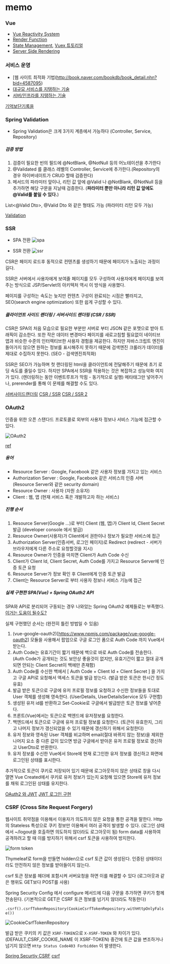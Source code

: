 # memo

### Vue

- [Vue Reactivity System](https://vuejs.org/v2/guide/reactivity.html)
- [Render Function](https://vuejs.org/v2/guide/render-function.html)
- [State Management](https://vuejs.org/v2/guide/state-management.html), [Vuex 튜토리얼](https://joshua1988.github.io/web-development/vuejs/vuex-start/)
- [Server Side Rendering](https://vuejs.org/v2/guide/ssr.html)


### 서비스 운영

- [웹 사이트 최적화 기법(http://book.naver.com/bookdb/book_detail.nhn?bid=4587095)
- [대규모 서비스를 지탱하는 기술](http://book.naver.com/bookdb/book_detail.nhn?bid=6468636)
- [서버/인프라를 지탱하는 기술](http://book.naver.com/bookdb/book_detail.nhn?bid=6010115)

[기억보단기록을](https://jojoldu.tistory.com/284?category=689637)


### Spring Validation

- Spring Validation은 크게 3가지 계층에서 가능하다 (Controller, Service, Repository)

##### 검증 방법

1. 검증이 필요한 빈의 필드에 @NotBlank, @NotNull 등의 어노테이션을 추가한다
2. @Validated 를 클래스 레벨의 Controller, Service에 추가한다.(Repository의 경우 하이버네이트가 CRUD 할때 검증한다)
3. 메서드의 파라미터 앞이나, 리턴 값 앞에 @Valid 나 @NotBlank, @NotNull 등을 추가하면 해당 구문을 지날때 검증한다.
(**파라미터 뿐만 아니라 리턴 값 앞에도 @Valid를 붙일 수 있다.**)

List<@Valid Dto>, @Valid Dto 와 같은 형태도 가능 (파라미터 리턴 모두 가능)

[Validation](https://jongmin92.github.io/2019/11/18/Spring/bean-validation-1/)


### SSR

- SPA 전환
![spa](https://d2.naver.com/content/images/2020/06/step1.png)

- SSR 전환
![ssr](https://d2.naver.com/content/images/2020/06/step2.png)

CSR은 페이지 로드후 동적으로 컨텐츠를 생성하기 때문에 페이지가 노출되는 과정이 길다. 

SSR은 서버에서 사용자에게 보여줄 페이지를 모두 구성하여 사용자에게 페이지를 보여주는 방식으로 JSP/Servlet의 아키텍처 역시 이 방식을 사용했다.

페이지를 구성하는 속도는 늦지만 컨텐츠 구성이 완료되는 시점은 빨라지고, SEO(search engine optimization) 또한 쉽게 구성할 수 있다. 

##### 클라이언트 사이드 랜더링 / 서버사이드 랜더링 (CSR / SSR)

CSR은 SPA의 처음 모습으로 필요한 부분만 서버로 부터 JSON 같은 포맷으로 받아 트래픽이 감소한다.
또한 작은 데이터 변경마다 페이지를 새로고침할 필요없이 네이티브 앱과 비슷한 수준의 인터렉티브한 사용자 경험을 제공한다.
하지만 자바스크립트 엔진이 돌아가지 않으면 원하는 정보를 표시해주지 못하기 때문에 검색엔진 크롤러가 데이터를 제대로 수집하지 못한다.
(SEO - 검색엔진최적화)

SSR은 SEO가 가능하며 첫 랜더링된 html을 클라이언트에 전달해주기 때문에 초기 로딩 속도를 줄일수 있다.
하지만 SPA에서 SSR을 적용하는 것은 복잡하고 성능악화 여지가 있다. (렌더링하는 동안 이벤트루프가 막힘 - 동기적으로 실행)
메타태그만 넣어주거나, prerender를 통해 이 문제를 해결할 수도 있다.

[서버사이드랜더링](https://d2.naver.com/helloworld/7804182)
[CSR / SSR](https://velog.io/@rjs1197/SSR%EA%B3%BC-CSR%EC%9D%98-%EC%B0%A8%EC%9D%B4%EB%A5%BC-%EC%95%8C%EC%95%84%EB%B3%B4%EC%9E%90)
[CSR / SSR 2](https://velog.io/@zansol/%ED%99%95%EC%9D%B8%ED%95%98%EA%B8%B0-%EC%84%9C%EB%B2%84%EC%82%AC%EC%9D%B4%EB%93%9C%EB%A0%8C%EB%8D%94%EB%A7%81SSR-%ED%81%B4%EB%9D%BC%EC%9D%B4%EC%96%B8%ED%8A%B8%EC%82%AC%EC%9D%B4%EB%93%9C%EB%A0%8C%EB%8D%94%EB%A7%81CSR)


### OAuth2

인증을 위한 오픈 스탠다드 프로토콜로 외부의 사용자 정보나 서비스 기능에 접근할 수 있다.

![OAuth2](http://innovationm.co/wp-content/uploads/2018/06/Oauth-architecture.png)

[ref](http://innovationm.co/spring-security-with-oauth2/) 

##### 용어

- Resource Server : Google, Facebook 같은 사용자 정보를 가지고 있는 서비스
- Authorization Server : Google, Facebook 같은 서비스의 인증 서버 (Resource Server와 같은 security domain)
- Resource Owner : 사용자 (자원 소유자)
- Client : 웹, 앱 (현재 서비스 혹은 개발하고자 하는 서비스)


##### 진행 순서

1. Resource Server(Google ...)로 부터 Client (웹, 앱)가 Client Id, Client Secret 발급 (developer console 에서 발급)
2. Resource Owner(사용자)가 Client에서 권한이나 정보가 필요한 서비스에 접근
3. Authorization Server(인증서버, 로그인 페이지)로 Redirect (redirect - 서버가 브라우저에게 다른 주소로 요청할것을 지시)
4. Resource Owner가 인증을 마치면 Client가 Auth Code 수신
5. Client가 Client Id, Client Secret, Auth Code를 가지고 Resource Server에 인증 토큰 요청
6. Resource Server가 정보 확인 후 Client에게 인증 토큰 발급
7. Client는 Resource Server로 부터 사용자 정보나 서비스 기능에 접근

##### 실제 구현한 SPA(Vue) + Spring OAuth2 API

SPA와 API로 분리되어 구동되는 경우 나와았는 Spring OAuth2 예제들로는 부족했다. [이거는 도움이 될수도?](https://www.baeldung.com/rest-api-spring-oauth2-angular)

실제 구현했던 순서는 (완전히 틀린 방법일 수 있음)

1. (vue-google-oauth2)[https://www.npmjs.com/package/vue-google-oauth2] 모듈을 사용해서 팝업으로 구글 로그인 폼으로 Auth Code 까지 Vue에서 받는다. 
2. Auth Code는 유효기간이 짧기 때문에 백으로 바로 Auth Code를 전송한다. (Auth Code가 공개되는 것도 보안상 좋을것이 없지만, 유효기간이 짧고 절대 공개되면 안되는 Client Secret이 백에만 존재함)
3. Auth Code를 수신한 백에서 [ Auth Code + Client Id + Client Secret ] 을 가지고 구글 API로 요청해서 액세스 토큰을 발급 받는다. (발급 받은 토큰은 한시간 정도 유효)
4. 발급 받은 토큰으로 구글에 유저 프로필 정보를 요청하고 수신한 정보들을 토대로 User 객체를 생성해 영속한다. (UserDetails, UserDetailsService 모두 구현함)
5. 생성된 유저 id를 반환하고 Set-Cookie로 구글에서 발급받은 토큰 정보를 넣어준다.
6. 프론트(Vue)에서는 토큰으로 백엔드에 유저정보를 요청한다.
7. 백엔드에서 토큰으로 구글에 유저 프로필 정보를 요청한다. (토큰이 유효한지, 그리고 나머지 정보가 갱신되었을 수 있기 때문에 갱신하기 위해서 요청한다)
8. 유저 정보와 영속된 User 객체를 비교하며 email(절대 바뀌지 않는 정보)을 제외한 나머지 요소 중 다른 값이 있으면 방금 구글에서 받아온 유저 프로필 정보로 갱신하고 UserDto로 반환한다. 
8. 유저 정보를 수신한 Vue에서 Store에 현재 로그인한 유저 정보를 갱신하고 화면에 로그인된 상태를 표시한다.

추가적으로 토큰이 쿠키로 저장되어 있기 때문에 로그아웃하지 않은 상태로 창을 다시 열면 Vue Created에서 쿠키로 유저 정보가 있는지 요청해 있으면 Store에 유저 정보를 채워 로그인된 상태를 유지한다.

[OAuth2 와 JWT](https://www.sauru.so/blog/basic-of-oauth2-and-jwt/)
[JWT 로그인 구현](https://webfirewood.tistory.com/m/115?category=694472)

### CSRF (Cross Site Request Forgery)

웹사이트 취약점을 이용해서 이용자가 의도하지 않은 요청을 통한 공격을 말한다.
Http의 Stateless 특성으로 쿠키 정보만 이용해서 여러 공격이 발생할 수 있다. (로그인 상태에서 ~/logout을 호출하면 의도하지 않더라도 로그아웃이 됨)
form data를 사용하여 공격하려고 할 때 이를 방지하기 위해서 csrf 토큰을 사용하여 방지한다.

![form token](https://media.vlpt.us/images/max9106/post/fea74261-de2a-40ea-a4da-c85beb78b669/%E1%84%89%E1%85%B3%E1%84%8F%E1%85%B3%E1%84%85%E1%85%B5%E1%86%AB%E1%84%89%E1%85%A3%E1%86%BA%202020-04-26%20%E1%84%8B%E1%85%A9%E1%84%8C%E1%85%A5%E1%86%AB%202.03.29.png)

Thymeleaf로 form을 만들면 hidden으로 csrf 토큰 값이 생성된다. 인증된 상태이더라도 안전하지 않은 정보를 받아들이지 않는다.

csrf 토큰 정보를 헤더에 포함시켜 서버요청을 하면 이를 해결할 수 있다 (로그아웃과 같은 행위도 GET보다 POST를 사용)

Spring Security Config 에서 configure 메서드에 다음 구문을 추가하면 쿠키가 함께 전송된다. 
(기본적으로 GET은 CSRF 토큰 정보를 넘기지 않더라도 작동한다)

`.csrf().csrfTokenRepository(CookieCsrfTokenRepository.withHttpOnlyFalse())`

![CookieCsrfTokenRepository](https://github.com/cheese10yun/blog-sample/raw/master/assets/CSRF-Meber-filed.png)

발급 받은 쿠키의 키 값은 `XSRF-TOKEN`으로 `X-XSRF-TOKEN` 와 차이가 있다. (DEFAULT_CSRF_COOKIE_NAME 이 XSRF-TOKEN)
중간에 토큰 값을 변조하거나 넘기지 않으면 `Http Status Code403 Forbidden` 이 발생한다.


[Spring Securtiy CSRF](https://cheese10yun.github.io/spring-csrf/#null)
[csrf](https://velog.io/@max9106/Spring-Security-csrf)

